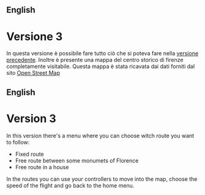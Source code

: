 ## English
# Versione 3
In questa versione è possibile fare tutto ciò che si poteva fare nella [versione precedente](https://github.com/tognoliaaron/Leonardo-VR/releases/tag/V2.0).
Inoltre è presente una mappa del centro storico di firenze completamente visitabile.
Questa mappa è stata ricavata dai dati forniti dal sito [Open Street Map](https://www.openstreetmap.org/)

## English
# Version 3
In this version there's a menu where you can choose witch route you want to follow:
- Fixed route
- Free route between some monumets of Florence
- Free route in a house

In the routes you can use your controllers to move into the map,
choose the speed of the flight and go back to the home menu.
